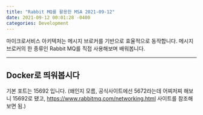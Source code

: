 ```yaml
---
title: "Rabbit MQ를 활용한 MSA 2021-09-12"
date: 2021-09-12 00:01:28 -0400
categories: Development
---
```


마이크로서비스 아키텍처는 메시지 브로커를 기반으로 효율적으로 동작합니다. 메시지 브로커의 한 종류인 Rabbit MQ를 직접 사용해보며 배워봅니다.
<hr>

## Docker로 띄워봅시다
기본 포트는 15692 입니다. (왜인지 모름, 공식사이트에선 5672라는데 어찌저찌 해보니 15692로 됐고, https://www.rabbitmq.com/networking.html 사이트를 참조해보면 됨.)